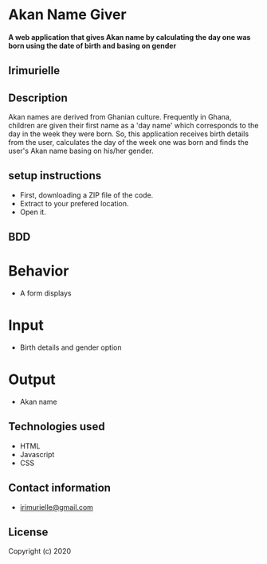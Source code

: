 # Akan Name Giver
#### A web application that gives Akan name by calculating the day one was born using the date of birth and basing on gender
## Irimurielle
## Description
Akan names are derived from Ghanian culture. Frequently in Ghana, children are given their first name as a 'day name' which corresponds to the day in the week they were born. So, this application receives birth details from the user, calculates the day of the week one was born and finds the user's Akan name basing on his/her gender.
## setup instructions
* First, downloading a ZIP file of the code.
* Extract to your prefered location.
* Open it.
## BDD
# Behavior
* A form displays
# Input
* Birth details and gender option
# Output
* Akan name
## Technologies used
* HTML
* Javascript
* CSS
## Contact information
* irimurielle@gmail.com
## License
Copyright (c) 2020